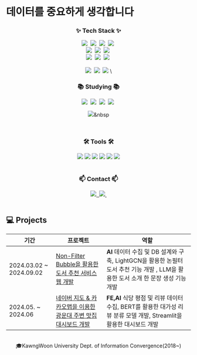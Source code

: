 # 데이터를 중요하게 생각합니다


<!--내용 부분-->
<h3 align="center">✨ Tech Stack ✨</h3>

<div align="center">
  <img src="https://img.shields.io/badge/python-3670A0?style=for-the-badge&logo=python&logoColor=ffdd54" />&nbsp
  <img src="https://img.shields.io/badge/pandas-150458.svg?style=for-the-badge&logo=pandas&logoColor=white" />&nbsp
  <img src="https://img.shields.io/badge/numpy-4d77cf.svg?style=for-the-badge&logo=numpy&logoColor=white" />&nbsp
  <img src="https://img.shields.io/badge/r-%23276DC3.svg?style=for-the-badge&logo=r&logoColor=white" />&nbsp

</div>

<div align="center">
  <img src="https://img.shields.io/badge/Matplotlib-11557c.svg?style=for-the-badge&logo=Matplotlib&logoColor=white" />&nbsp
  <img src="https://img.shields.io/badge/scikit--learn-%23F7931E.svg?style=for-the-badge&logo=scikit-learn&logoColor=white" />&nbsp
  <img src="https://img.shields.io/badge/mysql-4479A1.svg?style=for-the-badge&logo=mysql&logoColor=whit" />&nbsp
  

</div>

<div align="center">
  <img src="https://img.shields.io/badge/Streamlit-%23FE4B4B.svg?style=for-the-badge&logo=streamlit&logoColor=white" />&nbsp
  <img src="https://img.shields.io/badge/-selenium-%43B02A?style=for-the-badge&logo=selenium&logoColor=white" />&nbsp
  <img src="https://img.shields.io/badge/FastAPI-005571?style=for-the-badge&logo=fastapi" />&nbsp
  
</div>

<br>

<div align="center">
  <img src="https://img.shields.io/badge/html5-%23E34F26.svg?style=for-the-badge&logo=html5&logoColor=white" />&nbsp
  <img src="https://img.shields.io/badge/css3-%231572B6.svg?style=for-the-badge&logo=css3&logoColor=white" />&nbsp
  <img src="https://img.shields.io/badge/javascript-%23323330.svg?style=for-the-badge&logo=javascript&logoColor=%23F7DF1E" />&nbsp\
</div>

<h3 align="center">📚 Studying 📚</h3>
<div align="center">
  <img src="https://img.shields.io/badge/Apache%20Airflow-017CEE?style=for-the-badge&logo=Apache%20Airflow&logoColor=white" />&nbsp
  <img src="https://img.shields.io/badge/-ElasticSearch-005571?style=for-the-badge&logo=elasticsearch" />&nbsp
  <img src="https://img.shields.io/badge/docker-%230db7ed.svg?style=for-the-badge&logo=docker&logoColor=white" />&nbsp
  <img src="https://img.shields.io/badge/kubernetes-%23326ce5.svg?style=for-the-badge&logo=kubernetes&logoColor=white" />&nbsp

  <img src="https://img.shields.io/badge/AWS-%23FF9900.svg?style=for-the-badge&logo=amazon-aws&logoColor=white" />&nbsp
</div>

<br>

<h3 align="center">🛠 Tools 🛠</h3>
<div align="center">
  <img src ="https://img.shields.io/badge/pycharm-143?style=for-the-badge&logo=pycharm&logoColor=black&color=black&labelColor=green">
  <img src = "https://img.shields.io/badge/Google%20Colab-%23F9A825.svg?style=for-the-badge&logo=googlecolab&logoColor=white">
  <img src = "https://img.shields.io/badge/jupyter-%23FA0F00.svg?style=for-the-badge&logo=jupyter&logoColor=white">
  <img src ="https://img.shields.io/badge/Visual_Studio_Code-0078D4?style=for-the-badge&logo=visual%20studio%20code&logoColor=white">
  <img src ="https://img.shields.io/badge/RStudio-4285F4?style=for-the-badge&logo=rstudio&logoColor=white">
  <img src ="https://img.shields.io/badge/Postman-FF6C37?style=for-the-badge&logo=postman&logoColor=white">


</div>

<br>

<h3 align="center">📫 Contact 📫</h3>
<div align="center">
  <a href="https://velog.io/@kirikaka">
    <img src="https://img.shields.io/badge/Velog-1EBC8F?style=for-the-badge&logo=velog&logoColor=white" />&nbsp
  </a>
  <a href="mailto:kiridodo0714@gmail.com">
    <img
      src="https://img.shields.io/badge/kiridodo0714@gmail.com-D14836?style=for-the-badge&logo=gmail&logoColor=white"/>&nbsp
  </a>
</div>

<br>

## 💻 Projects
|기간|프로젝트|역할|
|---|---|---|
|2024.03.02 ~ 2024.09.02|[Non-Filter Bubble을 활용한 도서 추천 서비스 웹 개발](https://github.com/kirikaka/Non-Filter-Bubble-AI)|**AI** 데이터 수집 및 DB 설계와 구축, LightGCN을 활용한 논필터 도서 추천 기능 개발 , LLM을 활용한 도서 소개 한 문장 생성 기능 개발|
|2024.05. ~ 2024.06|[네이버 지도 & 카카오맵을 이용한 광운대 주변 맛집 대시보드 개발](https://github.com/Jihye511/KW-Graduation)|**FE,AI** 식당 평점 및 리뷰 데이터 수집, BERT를 활용한 대가성 리뷰 분류 모델 개발, Streamlit을 활용한 대시보드 개발|

<br>
<div align="center" style ="text=capsule&fontSize=90">
🎓KawngWoon University Dept. of Information Convergence(2018~)
</div>
